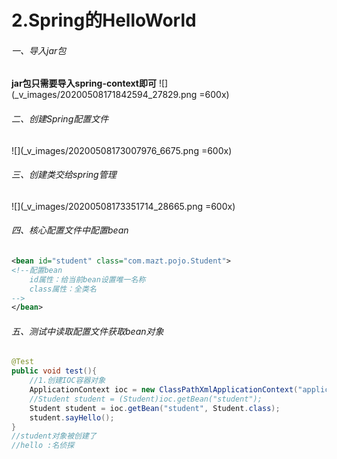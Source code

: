 # 2.Spring的HelloWorld
###### 一、导入jar包
**jar包只需要导入spring-context即可**
![](_v_images/20200508171842594_27829.png =600x)
###### 二、创建Spring配置文件
![](_v_images/20200508173007976_6675.png =600x)
###### 三、创建类交给spring管理
![](_v_images/20200508173351714_28665.png =600x)
###### 四、核心配置文件中配置bean
```xml
<bean id="student" class="com.mazt.pojo.Student">
<!--配置bean
    id属性：给当前bean设置唯一名称
    class属性：全类名
-->
</bean>
```
###### 五、测试中读取配置文件获取bean对象
```java
@Test
public void test(){
    //1.创建IOC容器对象
    ApplicationContext ioc = new ClassPathXmlApplicationContext("applicationContext.xml");
    //Student student = (Student)ioc.getBean("student");
    Student student = ioc.getBean("student", Student.class);
    student.sayHello();
}    
//student对象被创建了
//hello :名侦探
```

